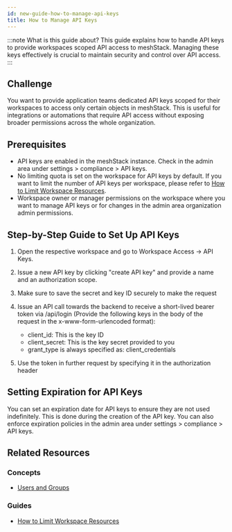 ```yaml
---
id: new-guide-how-to-manage-api-keys
title: How to Manage API Keys
---
```


:::note What is this guide about?
This guide explains how to handle API keys to provide workspaces scoped API access to meshStack. Managing these keys effectively is crucial to maintain security and control over API access. 
:::

## Challenge

You want to provide application teams dedicated API keys scoped for their workspaces to access only certain objects in meshStack. This is useful for integrations or automations that require API access without exposing broader permissions across the whole organization.

## Prerequisites

- API keys are enabled in the meshStack instance. Check in the admin area under settings > compliance > API keys.
- No limiting quota is set on the workspace for API keys by default. If you want to limit the number of API keys per workspace, please refer to [How to Limit Workspace Resources](new-guide-how-to-limit-workspace-resources.md).
- Workspace owner or manager permissions on the workspace where you want to manage API keys or for changes in the admin area organization admin permissions.

## Step-by-Step Guide to Set Up API Keys

1. Open the respective workspace and go to Workspace Access → API Keys. 
2. Issue a new API key by clicking "create API key" and provide a name and an authorization scope.
3. Make sure to save the secret and key ID securely to make the request
4. Issue an API call towards the backend to receive a short-lived bearer token via /api/login (Provide the following keys in the body of the request in the x-www-form-urlencoded format):

    - client_id: This is the key ID
    - client_secret: This is the key secret provided to you
    - grant_type is always specified as: client_credentials
      
5. Use the token in further request by specifying it in the authorization header

## Setting Expiration for API Keys

You can set an expiration date for API keys to ensure they are not used indefinitely. This is done during the creation of the API key. You can also enforce expiration policies in the admin area under settings > compliance > API keys.

## Related Resources

### Concepts

- [Users and Groups](new-concept-users-and-groups.md)

### Guides

- [How to Limit Workspace Resources](new-guide-how-to-limit-workspace-resources.md)
